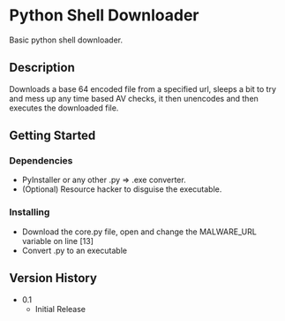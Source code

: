 # Python Shell Downloader

Basic python shell downloader.

## Description

Downloads a base 64 encoded file from a specified url, sleeps a bit to try and mess up any time based AV checks, it then unencodes and then executes the downloaded file.

## Getting Started

### Dependencies

- PyInstaller or any other .py => .exe converter.
- (Optional) Resource hacker to disguise the executable.

### Installing

- Download the core.py file, open and change the MALWARE_URL variable on line [13]
- Convert .py to an executable

## Version History

- 0.1
  - Initial Release
